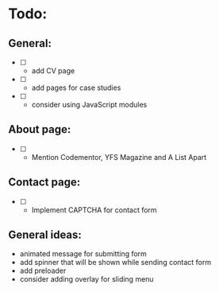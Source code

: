 # Todo:
## General:
- [ ] - add CV page
- [ ] - add pages for case studies
- [ ] - consider using JavaScript modules

## About page:
- [ ] - Mention Codementor, YFS Magazine and A List Apart

## Contact page:
- [ ] - Implement CAPTCHA for contact form

## General ideas:
- animated message for submitting form
- add spinner that will be shown while sending contact form
- add preloader
- consider adding overlay for sliding menu
